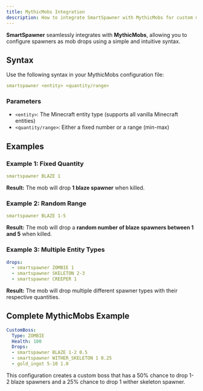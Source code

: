 ```yaml
---
title: MythicMobs Integration
description: How to integrate SmartSpawner with MythicMobs for custom mob drops.
---
```


**SmartSpawner** seamlessly integrates with **MythicMobs**, allowing you to configure spawners as mob drops using a simple and intuitive syntax.

## Syntax

Use the following syntax in your MythicMobs configuration file:

```yaml
smartspawner <entity> <quantity/range>
```

### Parameters
- `<entity>`: The Minecraft entity type (supports all vanilla Minecraft entities)
- `<quantity/range>`: Either a fixed number or a range (min-max)

## Examples

### Example 1: Fixed Quantity
```yaml
smartspawner BLAZE 1
```
**Result:** The mob will drop **1 blaze spawner** when killed.

### Example 2: Random Range
```yaml
smartspawner BLAZE 1-5
```
**Result:** The mob will drop a **random number of blaze spawners between 1 and 5** when killed.

### Example 3: Multiple Entity Types
```yaml
drops:
  - smartspawner ZOMBIE 1
  - smartspawner SKELETON 2-3
  - smartspawner CREEPER 1
```
**Result:** The mob will drop multiple different spawner types with their respective quantities.

## Complete MythicMobs Example

```yaml
CustomBoss:
  Type: ZOMBIE
  Health: 100
  Drops:
  - smartspawner BLAZE 1-2 0.5
  - smartspawner WITHER_SKELETON 1 0.25
  - gold_ingot 5-10 1.0
```

This configuration creates a custom boss that has a 50% chance to drop 1-2 blaze spawners and a 25% chance to drop 1 wither skeleton spawner.